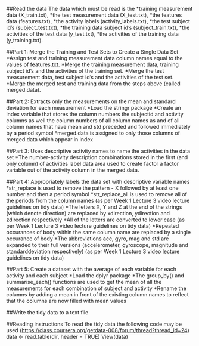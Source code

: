 ##Read the data
The data which must be read is the 
*training measurement data (X_train.txt), 
*the test measurement data (X_test.txt), 
*the features data (features.txt), 
*the activity labels (activity_labels.txt), 
*the test subject id’s (subject_test.txt), 
*the training data subject id’s (subject_train.txt), 
*the activities of the test data (y_test.txt),
*the activities of the training data (y_training.txt).

##Part 1: Merge the Training and Test Sets to Create a Single Data Set
*Assign test and training measurement data column names equal to the values of features.txt.
*Merge the training measurement data, training subject id’s and the activities of the training set.
*Merge the test measurement data, test subject id’s and the activities of the test set.
*Merge the merged test and training data from the steps above (called merged.data).

##Part 2: Extracts only the measurements on the mean and standard deviation for each measurement
*Load the stringr package
*Create an index variable that stores the column numbers the subjectid and activity columns as well the column numbers of all column names as  and of all column names that have mean and std preceded and followed immediately by a period symbol 
*merged.data is assigned to only those columns of merged.data which appear in index

##Part 3: Uses descriptive activity names to name the activities in the data set
*The number-activity description combinations stored in the first (and only column) of activities label data area used to create factor a factor variable out of the activity column in the merged.data.


##Part 4: Appropriately labels the data set with descriptive variable names
*str_replace is used to remove the pattern  -  X followed by at least one number and then a period symbol
*str_replace_all is used to remove all of the periods from the column names (as per Week 1 Lecture 3 video lecture guidelines on tidy data)
*The letters X, Y and Z at the end of the strings (which denote direction) are replaced by xdirection, ydirection and zdirection respectively
*All of the letters are converted to lower case (as per Week 1 Lecture 3 video lecture guidelines on tidy data)
*Repeated occurances of body within the same column name are replaced by a single occurance of body
*The abbreviations acc, gyro, mag and std are expanded to their full versions (accelerometer, gyroscope, magnitude and standarddeviation respectively) (as per Week 1 Lecture 3 video lecture guidelines on tidy data)

##Part 5: Create a dataset with the average of each variable for each activity and each subject
*Load the dplyr package
*The group_by() and summarise_each() functions are used to get the mean of all the measurements for each combination of subject and activity
*Rename the columns by adding a mean in front of the existing column names to reflect that the columns are now filled with mean values

##Write the tidy data to a text file

##Reading instructions
To read the tidy data the following code may be used (https://class.coursera.org/getdata-008/forum/thread?thread_id=24)
data <- read.table(dir, header = TRUE) 
View(data)
